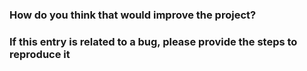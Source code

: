 ### How do you think that would improve the project?

### If this entry is related to a bug, please provide the steps to reproduce it
